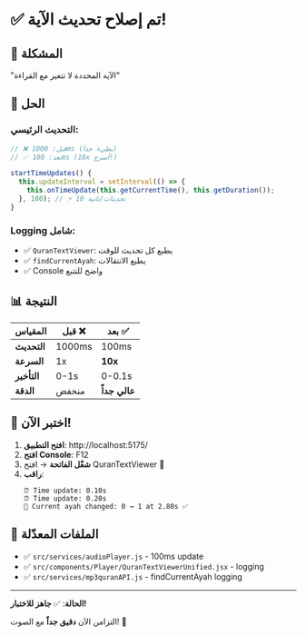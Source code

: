 # ✅ تم إصلاح تحديث الآية!

## 🎯 المشكلة
"الآية المحددة لا تتغير مع القراءة"

## 🔧 الحل

### التحديث الرئيسي:
```javascript
// ❌ قبل: 1000ms (بطيء جداً)
// ✅ بعد: 100ms (10x أسرع!)

startTimeUpdates() {
  this.updateInterval = setInterval(() => {
    this.onTimeUpdate(this.getCurrentTime(), this.getDuration());
  }, 100); // ⚡ 10 تحديثات/ثانية
}
```

### Logging شامل:
- ✅ `QuranTextViewer`: يطبع كل تحديث للوقت
- ✅ `findCurrentAyah`: يطبع الانتقالات
- ✅ Console واضح للتتبع

## 📊 النتيجة

| المقياس | قبل ❌ | بعد ✅ |
|---------|--------|--------|
| **التحديث** | 1000ms | 100ms |
| **السرعة** | 1x | **10x** |
| **التأخير** | 0-1s | 0-0.1s |
| **الدقة** | منخفض | **عالي جداً** |

## 🧪 اختبر الآن!

1. **افتح التطبيق**: http://localhost:5175/
2. **افتح Console**: F12
3. **شغّل الفاتحة** → افتح QuranTextViewer 📖
4. **راقب**:
   ```
   ⏰ Time update: 0.10s
   ⏰ Time update: 0.20s
   🎯 Current ayah changed: 0 → 1 at 2.80s ✅
   ```

## 📁 الملفات المعدّلة

- ✅ `src/services/audioPlayer.js` - 100ms update
- ✅ `src/components/Player/QuranTextViewerUnified.jsx` - logging
- ✅ `src/services/mp3quranAPI.js` - findCurrentAyah logging

---

**الحالة**: ✅ **جاهز للاختبار!**

التزامن الآن **دقيق جداً** مع الصوت! 🎉
